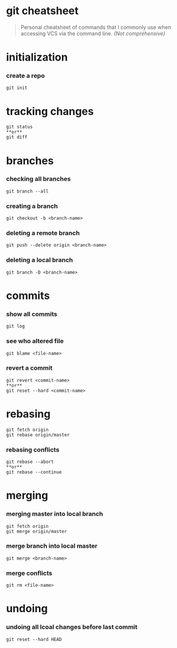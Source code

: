 # git cheatsheet
> Personal cheatsheet of commands that I commonly use when accessing VCS via the command line.
*(Not comprehensive)*

# initialization

### create a repo
```shell
git init
```
# tracking changes
```shell
git status 
**or**
git diff
```
# branches

### checking all branches
```shell
git branch --all
```
### creating a branch
```shell
git checkout -b <branch-name>
```
### deleting a remote branch
```shell
git push --delete origin <branch-name>
```
### deleting a local branch
```shell
git branch -D <branch-name>
```

# commits

### show all commits
```shell
git log
```
### see who altered file
```shell
git blame <file-name>
```
### revert a commit
```shell
git revert <commit-name>
**or**
git reset --hard <commit-name>
```
# rebasing
```shell
git fetch origin
git rebase origin/master
```
### rebasing conflicts
```shell
git rebase --abort
**or**
git rebase --continue
```

# merging

### merging master into local branch
```shell
git fetch origin
git merge origin/master
```
### merge branch into local master
```shell
git merge <branch-name>
```
### merge conflicts
```shell
git rm <file-name>
```

# undoing

### undoing all lcoal changes before last commit
```shell
git reset --hard HEAD
```
